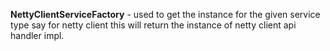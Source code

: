 **NettyClientServiceFactory** - used to get the instance for the given service type say for netty client this will return the instance of 
netty client api handler impl.


